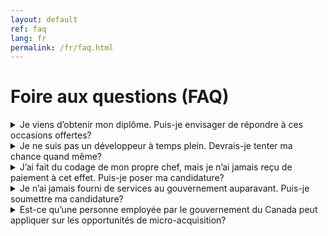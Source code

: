 ```yaml
---
layout: default
ref: faq
lang: fr
permalink: /fr/faq.html
---
```


# Foire aux questions (FAQ)

<details id="faq-001">
<summary>Je viens d’obtenir mon diplôme. Puis-je envisager de répondre à ces occasions offertes?</summary>
<p>Oui! Si vous satisfaites aux critères d'éligibilité, vous pouvez définitivement soumettre votre nom! Le projet pilote de micro-acquisition vise à faciliter le plus possible la collaboration avec le gouvernement sur des opportunités de faible valeur. Même si c’est la première fois que vous faites affaire avec le gouvernement, vous ne devriez pas être dépassé par des processus d'approvisionnement complexes.</p>

<p>Nous voulons que vous puissiez consacrer votre temps à réaliser le travail plutôt qu'à remplir de la paperasse et que vous puissiez obtenir le paiement le plus rapidement possible une fois celui-ci terminé. </p>
</details>

<details id="faq-002">
<summary>Je ne suis pas un développeur à temps plein. Devrais-je tenter ma chance quand même?</summary>
<p>Oui! Les opportunités sont offertes au plus grand nombre de personnes possible et même si vous ne vous considérez pas comme un développeur professionnel, vous aurez peut-être les compétences nécessaires pour résoudre le problème en jeu.</p>

<p>Le processus de demande en soi comporte peu de travail initial et les critères de réussite sont définis avant de commencer. Si votre candidature est retenue et que vous livrez la marchandise, vous recevrez votre paiement, que votre emploi à temps plein consiste à développer ou non. </p>
</details>

<details id="faq-003">
<summary>J’ai fait du codage de mon propre chef, mais je n’ai jamais reçu de paiement à cet effet. Puis-je poser ma candidature?</summary>
<p>Oui! Consultez la réponse ci-dessus! Si on retient votre candidature et que vous réglez le problème en jeu, un paiement vous sera versé. C’est aussi simple que cela!</p>
</details>

<details id="faq-004">
<summary>Je n’ai jamais fourni de services au gouvernement auparavant. Puis-je soumettre ma candidature?</summary>
<p>Oui! Ces opportunités visent à trouver des personnes possédant des compétences spécifiques pour résoudre un problème particulier en toute transparence. Vous devez simplement avoir la capacité de résoudre le problème et satisfaire aux critères d’admissibilité.</p>

<p>Si vous avez les deux, cette occasion s’adresse à vous!</p>
</details>

<details id="faq-005">
<summary>Est-ce qu’une personne employée par le gouvernement du Canada peut appliquer sur les opportunités de micro-acquisition?</summary>

<p>Oui. Les employés du gouvernement du Canada peuvent poser leur candidature aux opportunités de micro-acquisition.</p>

<p><strong>Remarque:</strong> La propriété intellectuelle (PI) de toute opportunité de micro-acquisition appartient au fournisseur.
<strong>Vous devez obtenir l'autorisation (par courriel) de votre directeur général (DG)</strong> indiquant que « le travail est effectué dans votre temps libre, sans recours à des ressources gouvernementales, et que vous conserverez les droits de propriété intellectuelle ». Cette autorisation est exigée avant de commencer votre travail.</p>
<p>Cela est dû au fait que tout ce qui est produit par un employé de l'État (que ce soit dans le cadre de son travail ou par contrat) est considéré comme la propriété de l'État, car il est toujours créé « sous la direction ou sous le contrôle de l'État » (de la section 8.1 de la politique de gestion de la propriété intellectuelle du EDSC).
La clause 8.1.3 (a) précise que cela est « sauf stipulation contraire », et c'est là que l'approbation du DG est requise.</p>

<p>Toutefois, n'oubliez pas que le respect de la <a href="https://www.tbs-sct.gc.ca/pol/doc-fra.aspx?id=32627">Directive sur les conflits d'intérêts</a> est une condition de votre emploi. Cette directive exige ce qui suit des personnes employées par le gouvernement du Canada :</p>

<blockquote>“4.2.3 présenter un rapport par écrit à leur administrateur général de tous les emplois et de toutes les activités extérieures, et de tous les biens, les passifs et les intérêts qui pourraient donner lieu à un conflit d’intérêts réel, apparent ou potentiel ayant trait à leurs fonctions et responsabilités officielles;”</blockquote>

<p>et</p>

<blockquote>“4.2.9 obtenir l’approbation de leur administrateur général avant de passer une entente contractuelle avec le gouvernement du Canada leur permettant de recevoir tout avantage direct ou indirect ou tout revenu;”</blockquote>

<p>Veuillez consulter le <a href="https://www.tbs-sct.gc.ca/pol/doc-fra.aspx?id=25049">Code de valeurs et d'éthique du secteur public</a>, la Directive sur les conflits d'intérêts et le code de conduite de votre ministère pour plus d'informations.</p>
</details>
